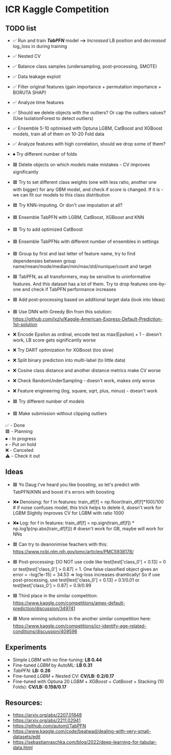 # ICR Kaggle Competition

## TODO list
* ✅ Run and train ***TabPFN*** model **-->** *Increased* LB position and *decreased* log_loss in during training
* ✅ Nested CV
* ✅ Balance class samples (undersampling, post-processing, SMOTE)
* ✅ Data leakage exploit
* ✅ Filter original features (gain importance + permutation importance + BORUTA SHAP)
* ✅ Analyze time features
* ✅ Should we delete objects with the outliers? Or cap the outliers values? (Use IsolationForest to detect outliers)
* ✅ Ensemble 5-10 optimised with Optuna LGBM, CatBoost and XGBoost models, train all of them on 10-20 Fold data
* ✅ Analyze features with high correlation, should we drop some of them?
* ⏺ Try different number of folds
* 🟦 Delete objects on which models make mistakes - CV improves significantly
* 🟦 Try to set different class weights (one with less ratio, another one with bigger) for any GBM model, and check if score is changed. If it is - we can fit our models to this class distribution
* 🟦 Try KNN-imputing. Or don't use imputation at all?
* 🟦 Ensemble TabPFN with LGBM, CatBoost, XGBoost and KNN
* 🟦 Try to add optimized CatBoost

* 🟦 Ensemble TabPFNs with different number of ensembles in settings
* 🟦 Group by first and last letter of feature name, try to find dependensies between group name/mean/mode/median/min/max/std/nunique/count and target
* 🟦 TabPFN, as all transformers, may be sensitive to uninformative features. And this dataset has a lot of them. Try to drop features one-by-one and check if TabPFN performance increases
* 🟦 Add post-processing based on additional target data (look into Ideas)
* 🟦 Use DNN with Greedy Bin from this solution: https://github.com/jxzly/Kaggle-American-Express-Default-Prediction-1st-solution
* ❌ Encode Epsilon as ordinal, encode test as max(Epsilon) + 1 - doesn't work, LB score gets significantly worse
* ❌ Try DART optimization for XGBoost (too slow)
* ❌ Split binary prediction into multi-label (to little data)
* ❌ Cosine class distance and another distance metrics make CV worse
* ❌ Check RandomUnderSampling - doesn't work, makes only worse
* ❌ Feature engineering (log, square, sqrt, plus, minus) - doesn't work

* 🟦 Try different number of models
* 🟦 Make submission without clipping outliers



✅ - Done <br>
🟦 - Planning <br>
⏺ - In progress <br>
⏸ - Put on hold <br>
❌ - Canceled <br>
⚠️ - Check it out <br>

## Ideas
* 🟦 Yo Daug I've heard you like boosting, so let's predict with TabPFN/KNN and boost it's errors with boosting
* ❌⏺ Denoising:
      for f in features:
         train_df[f] = np.floor(train_df[f]*100)/100 # if noise confuses model, this trick helps to delete it, doesn't work for LGBM
      Slightly improves CV for LGBM with ratio 1000
* ❌⏺ Log:
      for f in features:
         train_df[f] = np.sign(train_df[f]) * np.log1p(np.abs(train_df[f])) # doesn't work for GB, maybe will work for NNs
* 🟦 Can try to deanonimise feachers with this: https://www.ncbi.nlm.nih.gov/pmc/articles/PMC5938178/
* 🟦 Post-processing: DO NOT use code like test[test['class_0'] < 0.13] = 0 or test[test['class_0'] > 0.87] = 1. 
     One false classified object gives an error = -log(1e-15) = 34.53 => log-loss increases dramtically! So if use
     post-processing, use test[test['class_0'] < 0.13] = 0.1/0.01 or test[test['class_0'] > 0.87] = 0.9/0.99

* 🟦 Third place in the similar competition: https://www.kaggle.com/competitions/amex-default-prediction/discussion/349741
* 🟦 More winning solutions in the another similar competition here: https://www.kaggle.com/competitions/icr-identify-age-related-conditions/discussion/409596


## Experiments
* Simple *LGBM* with no fine-tuning: **LB 0.44**
* Fine-tuned *LGBM* by AutoML: **LB 0.31**
* *TabPFN*: **LB: 0.26** 
* Fine-tuned *LGBM* + Nested CV: **CV/LB: 0.2/0.17** 
* Fine-tuned with Optuna 20 *LGBM* + *XGBoost* + *CatBoost* + Stacking (10 Folds): **CV/LB: 0.158/0.17** 

## Resources:
* https://arxiv.org/abs/2207.01848
* https://arxiv.org/abs/2211.02941
* https://github.com/automl/TabPFN
* https://www.kaggle.com/code/beatwad/dealing-with-very-small-datasets/edit
* https://sebastianraschka.com/blog/2022/deep-learning-for-tabular-data.html


